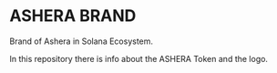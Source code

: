 # ASHERA BRAND
Brand of Ashera in Solana Ecosystem.

In this repository there is info about the ASHERA Token and the logo.
